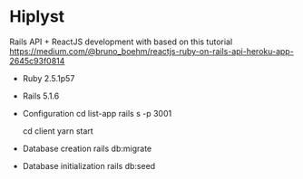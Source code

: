 # Hiplyst

Rails API + ReactJS development with based on this tutorial https://medium.com/@bruno_boehm/reactjs-ruby-on-rails-api-heroku-app-2645c93f0814

* Ruby 2.5.1p57

* Rails 5.1.6

* Configuration
  cd list-app
  rails s -p 3001
  
  cd client 
  yarn start
  
* Database creation
  rails db:migrate

* Database initialization
  rails db:seed
